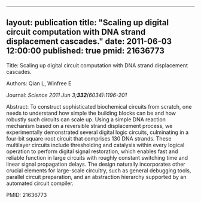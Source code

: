 
---
layout: publication
title:  "Scaling up digital circuit computation with DNA strand displacement cascades."
date:   2011-06-03 12:00:00
published: true
pmid: 21636773
---

Title: Scaling up digital circuit computation with DNA strand displacement cascades.

Authors: Qian L, Winfree E

Journal: *Science 2011 Jun 3;**332**(6034):1196-201*

Abstract: To construct sophisticated biochemical circuits from scratch, one needs to understand how simple the building blocks can be and how robustly such circuits can scale up. Using a simple DNA reaction mechanism based on a reversible strand displacement process, we experimentally demonstrated several digital logic circuits, culminating in a four-bit square-root circuit that comprises 130 DNA strands. These multilayer circuits include thresholding and catalysis within every logical operation to perform digital signal restoration, which enables fast and reliable function in large circuits with roughly constant switching time and linear signal propagation delays. The design naturally incorporates other crucial elements for large-scale circuitry, such as general debugging tools, parallel circuit preparation, and an abstraction hierarchy supported by an automated circuit compiler.

PMID: 21636773


